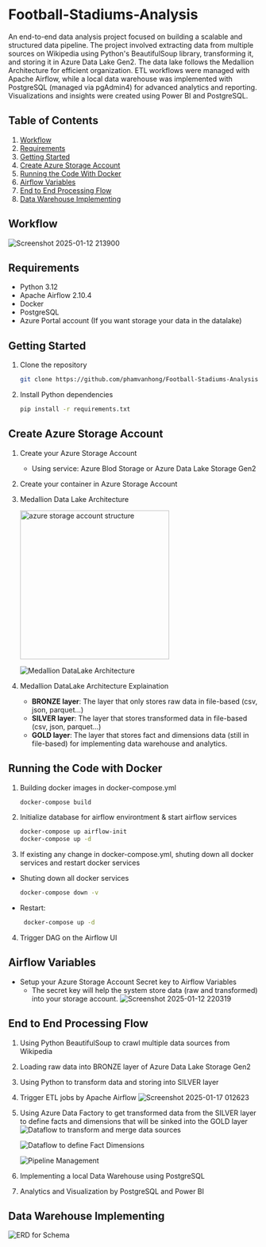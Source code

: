 # Football-Stadiums-Analysis
An end-to-end data analysis project focused on building a scalable and structured data pipeline. The project involved extracting data from multiple sources on Wikipedia using Python's BeautifulSoup library, transforming it, and storing it in Azure Data Lake Gen2. The data lake follows the Medallion Architecture for efficient organization. ETL workflows were managed with Apache Airflow, while a local data warehouse was implemented with PostgreSQL (managed via pgAdmin4) for advanced analytics and reporting. Visualizations and insights were created using Power BI and PostgreSQL.

## Table of Contents
1. [Workflow](#workflow)
2. [Requirements](#requirements)
3. [Getting Started](#getting-started)
4. [Create Azure Storage Account](#create-azure-storage-account)
5. [Running the Code With Docker](#running-the-code-with-docker)
6. [Airflow Variables](#airflow-variables)
7. [End to End Processing Flow](#end-to-end-processing-flow)
8. [Data Warehouse Implementing](#data-warehouse-implementing)

## Workflow
![Screenshot 2025-01-12 213900](https://github.com/user-attachments/assets/5570cf8c-74e8-410c-ac0f-a4b75d0b47bd)

## Requirements
- Python 3.12
- Apache Airflow 2.10.4
- Docker
- PostgreSQL
- Azure Portal account (If you want storage your data in the datalake)

## Getting Started
1. Clone the repository
   ```bash
   git clone https://github.com/phamvanhong/Football-Stadiums-Analysis.git
2. Install Python dependencies
   ```bash
   pip install -r requirements.txt
## Create Azure Storage Account
1. Create your Azure Storage Account
   - Using service: Azure Blod Storage or Azure Data Lake Storage Gen2
2. Create your container in Azure Storage Account
3. Medallion Data Lake Architecture

    <img src="https://github.com/user-attachments/assets/adc57f2f-fed6-42df-9e0f-e074c9c868e3" alt="azure storage account structure" width="300">

    ![Medallion DataLake Architecture](https://github.com/user-attachments/assets/0dd1d84a-e793-48a8-ac86-0946aa0ab344)
4. Medallion DataLake Architecture Explaination
   - **BRONZE layer**: The layer that only stores raw data in file-based (csv, json, parquet...)
   - **SILVER layer**: The layer that stores transformed data in file-based (csv, json, parquet...)
   - **GOLD layer**: The layer that stores fact and dimensions data (still in file-based) for implementing data warehouse and analytics.
## Running the Code with Docker
1. Building docker images in docker-compose.yml
   ```bash
   docker-compose build
2. Initialize database for airflow environtment & start airflow services
   ```bash
   docker-compose up airflow-init
   docker-compose up -d
3. If existing any change in docker-compose.yml, shuting down all docker services and restart docker services
- Shuting down all docker services
   ```bash
   docker-compose down -v
- Restart:
  ```bash
   docker-compose up -d
4. Trigger DAG on the Airflow UI
## Airflow Variables
- Setup your Azure Storage Account Secret key to Airflow Variables
   - The secret key will help the system store data (raw and transformed) into your storage account.
     ![Screenshot 2025-01-12 220319](https://github.com/user-attachments/assets/1b0c8761-fc07-4942-ade6-bc2efd227264)
## End to End Processing Flow
1. Using Python BeautifulSoup to crawl multiple data sources from Wikipedia
2. Loading raw data into BRONZE layer of Azure Data Lake Storage Gen2
3. Using Python to transform data and storing into SILVER layer
4. Trigger ETL jobs by Apache Airflow
   ![Screenshot 2025-01-17 012623](https://github.com/user-attachments/assets/4f958786-2644-4cfd-927e-c1156624835b)

5. Using Azure Data Factory to get transformed data from the SILVER layer to define facts and dimensions that will be sinked into the GOLD layer
   ![Dataflow to transform and merge data sources](https://github.com/user-attachments/assets/44f8a019-1569-4758-85a8-7be11b8be40a)
   
   ![Dataflow to define Fact Dimensions](https://github.com/user-attachments/assets/680d0c55-0c7d-451b-a849-fd564401f76d)

   ![Pipeline Management](https://github.com/user-attachments/assets/0fce9e03-44d0-404b-a00b-89ec68380018)

6. Implementing a local Data Warehouse using PostgreSQL
7. Analytics and Visualization by PostgreSQL and Power BI
## Data Warehouse Implementing
![ERD for Schema](https://github.com/user-attachments/assets/a049c3df-c0ce-4086-8e45-4c4ede27cfe0)
